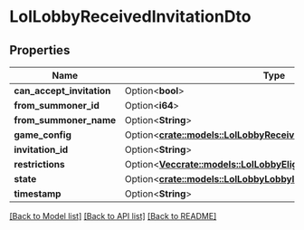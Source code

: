 # LolLobbyReceivedInvitationDto

## Properties

Name | Type | Description | Notes
------------ | ------------- | ------------- | -------------
**can_accept_invitation** | Option<**bool**> |  | [optional]
**from_summoner_id** | Option<**i64**> |  | [optional]
**from_summoner_name** | Option<**String**> |  | [optional]
**game_config** | Option<[**crate::models::LolLobbyReceivedInvitationGameConfigDto**](LolLobbyReceivedInvitationGameConfigDto.md)> |  | [optional]
**invitation_id** | Option<**String**> |  | [optional]
**restrictions** | Option<[**Vec<crate::models::LolLobbyEligibilityRestriction>**](LolLobbyEligibilityRestriction.md)> |  | [optional]
**state** | Option<[**crate::models::LolLobbyLobbyInvitationState**](LolLobbyLobbyInvitationState.md)> |  | [optional]
**timestamp** | Option<**String**> |  | [optional]

[[Back to Model list]](../README.md#documentation-for-models) [[Back to API list]](../README.md#documentation-for-api-endpoints) [[Back to README]](../README.md)


